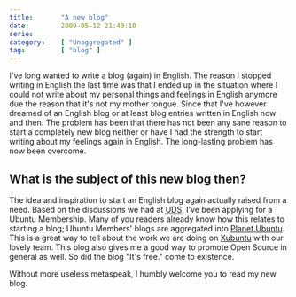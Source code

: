 ```yaml
---
title:       "A new blog"
date:        2009-05-12 21:40:10
serie:       
category:    [ "Unaggregated" ]
tag:         [ "blog" ]
---
```


I've long wanted to write a blog (again) in English. The reason I stopped writing in English the last time was that I ended up in the situation where I could not write about my personal things and feelings in English anymore due the reason that it's not my mother tongue. Since that I've however dreamed of an English blog or at least blog entries written in English now and then. The problem has been that there has not been any sane reason to start a completely new blog neither or have I had the strength to start writing about my feelings again in English. The long-lasting problem has now been overcome.

What is the subject of this new blog then?
------------------------------------------

The idea and inspiration to start an English blog again actually raised from a need. Based on the discussions we had at <abbr title="Ubuntu Developer Summit">UDS,</abbr> I've been applying for a Ubuntu Membership. Many of you readers already know how this relates to starting a blog; Ubuntu Members' blogs are aggregated into [Planet Ubuntu](http://planet.ubuntu.com/ "Planet Ubuntu"). This is a great way to tell about the work we are doing on [Xubuntu](http://xubuntu.org/ "Xubuntu") with our lovely team. This blog also gives me a good way to promote Open Source in general as well. So did the blog "It's free." come to existence.

Without more useless metaspeak, I humbly welcome you to read my new blog.
